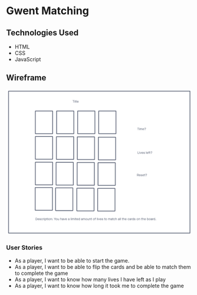 <h1>Gwent Matching</h1>

<h2>Technologies Used</h2>
<ul>
<li>HTML</li>
<li>CSS</li>
<li>JavaScript</li>
</ul>



<h2>Wireframe</h2>

![](images/Project-1-Wireframe.png)


<h3>User Stories</h3>
<ul>
<li>As a player, I want to be able to start the game.</li>
<li>As a player, I want to be able to flip the cards and be able to match them to complete the game</li>
<li>As a player, I want to know how many lives I have left as I play</li>
<li>As a player, I want to know how long it took me to complete the game</li>
</ul>